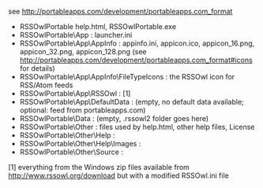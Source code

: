 see http://portableapps.com/development/portableapps.com_format

* RSSOwlPortable			help.html, RSSOwlPortable.exe
* RSSOwlPortable\App :				launcher.ini
* RSSOwlPortable\App\AppInfo :			appinfo.ini, appicon.ico, appicon_16.png, appicon_32.png, appicon_128.png (see http://portableapps.com/development/portableapps.com_format#icons for details)
* RSSOwlPortable\App\AppInfo\FileTypeIcons :	the RSSOwl icon for RSS/Atom feeds
* RSSOwlPortable\App\RSSOwl :			[1]
* RSSOwlPortable\App\DefaultData :		(empty, no default data available; optional: feed from portableapps.com)
* RSSOwlPortable\Data :			(empty, .rssowl2 folder goes here)
* RSSOwlPortable\Other :			files used by help.html, other help files, License
* RSSOwlPortable\Other\Help :			
* RSSOwlPortable\Other\Help\Images :		
* RSSOwlPortable\Other\Source :			

[1] everything from the Windows zip files available from http://www.rssowl.org/download but with a modified RSSOwl.ini file
